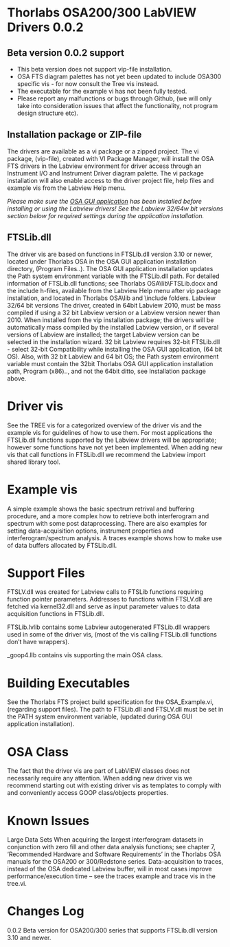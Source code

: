 # Thorlabs OSA200/300 LabVIEW Drivers 0.0.2
## Beta version 0.0.2 support
* This beta version does not support vip-file installation.
* OSA FTS diagram palettes has not yet been updated to include OSA300 specific vis - for now consult the Tree vis instead.
* The executable for the example vi has not been fully tested.
* Please report any malfunctions or bugs through Github, (we will only take into consideration issues that affect the functionality, not program design structure etc).
## Installation package or ZIP-file
The drivers are available as a vi package or a zipped project. The vi package, (vip-file), created with VI Package Manager, will install the OSA FTS drivers in the Labview environment for driver access through an Instrument I/O and Instrument Driver diagram palette. The vi package installation will also enable access to the driver project file, help files and example vis from the Labview Help menu. 

_Please make sure the [OSA GUI application](https://www.thorlabs.com/software_pages/ViewSoftwarePage.cfm?Code=Redstone) has been installed before installing or using the Labview drivers! See the Labview 32/64w bit versions section below for required settings during the application installation._
## FTSLib.dll
The driver vis are based on functions in FTSLib.dll version 3.10 or newer, located under Thorlabs OSA in the OSA GUI application installation directory, (Program Files\..). The OSA GUI application installation updates the Path system environment variable with the FTSLib.dll path. 
For detailed information of FTSLib.dll functions; see Thorlabs OSA\lib\FTSLib.docx and the include h-files, available from the Labview Help menu after vip package installation, and located in Thorlabs OSA\lib and \include folders.
Labview 32/64 bit versions
The driver, created in 64bit Labview 2010, must be mass compiled if using a 32 bit Labview version or a Labview version newer than 2010. When installed from the vip installation package; the drivers will be automatically mass compiled by the installed Labview version, or if several versions of Labview are installed; the target Labview version can be selected in the installation wizard. 32 bit Labview requires 32-bit FTSLib.dll - select 32-bit Compatibility while installing the OSA GUI application, (64 bit OS). Also, with 32 bit Labview and 64 bit OS; the Path system environment variable must contain the 32bit Thorlabs OSA GUI application installation path, Program (x86)\.., and not the 64bit ditto, see Installation package above. 
# Driver vis
See the TREE vis for a categorized overview of the driver vis and the example vis for guidelines of how to use them. For most applications the FTSLib.dll functions supported by the Labview drivers will be appropriate; however some functions have not yet been implemented. When adding new vis that call functions in FTSLib.dll we recommend the Labview import shared library tool.  
# Example vis
A simple example shows the basic spectrum retrival and buffering procedure, and a more complex how to retrieve both interferogram and spectrum with some post dataprocessing. There are also examples for setting data-acquisition options, instrument properties and interferogram/spectrum analysis. A traces example shows how to make use of data buffers allocated by FTSLib.dll.
# Support Files
FTSLV.dll was created for Labview calls to FTSLib functions requiring function pointer parameters. Addresses to functions within FTSLV.dll are fetched via kernel32.dll and serve as input parameter values to data acquisition functions in FTSLib.dll. 

FTSLib.lvlib contains some Labview autogenerated FTSLib.dll wrappers used in some of the driver vis, (most of the vis calling FTSLib.dll functions don’t have wrappers).

_goop4.llb contains vis supporting the main OSA class.
# Building Executables
See the Thorlabs FTS project build specification for the OSA_Example.vi, (regarding support files). 
The path to FTSLib.dll and FTSLV.dll must be set in the PATH system environment variable, (updated during OSA GUI application installation). 
# OSA Class
The fact that the driver vis are part of LabVIEW classes does not necessarily require any attention. When adding new driver vis we recommend starting out with existing driver vis as templates to comply with and conveniently access GOOP class/objects properties. 
# Known Issues
Large Data Sets
When acquiring the largest interferogram datasets in conjunction with zero fill and other data analysis functions; see chapter 7, ‘Recommended Hardware and Software Requirements’ in the Thorlabs OSA manuals for the OSA200 or 300/Redstone series. Data-acquisition to traces, instead of the OSA dedicated Labview buffer, will in most cases improve performance/execution time – see the traces example and trace vis in the tree.vi.
 
# Changes Log 
0.0.2
Beta version for OSA200/300 series that supports FTSLib.dll version 3.10 and newer.

